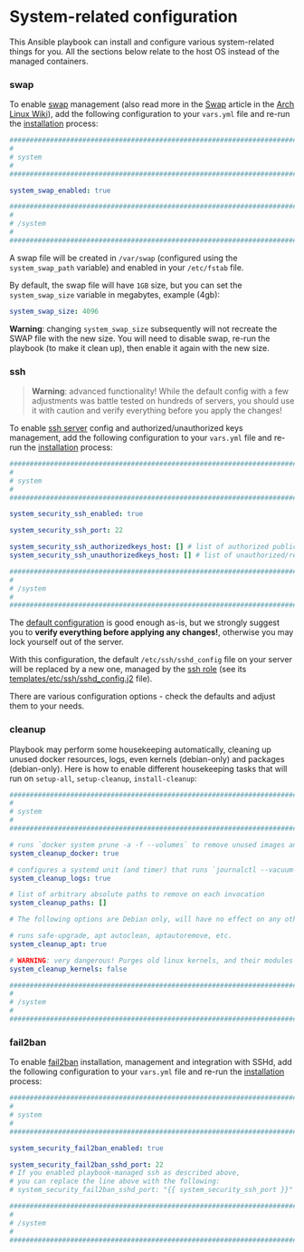 # System-related configuration

This Ansible playbook can install and configure various system-related things for you.
All the sections below relate to the host OS instead of the managed containers.

### swap

To enable [swap](https://en.wikipedia.org/wiki/Memory_paging) management (also read more in the [Swap](https://wiki.archlinux.org/title/Swap) article in the [Arch Linux Wiki](https://wiki.archlinux.org/)), add the following configuration to your `vars.yml` file and re-run the [installation](../installing.md) process:

```yaml
########################################################################
#                                                                      #
# system                                                               #
#                                                                      #
########################################################################

system_swap_enabled: true

########################################################################
#                                                                      #
# /system                                                              #
#                                                                      #
########################################################################
```

A swap file will be created in `/var/swap` (configured using the `system_swap_path` variable) and enabled in your `/etc/fstab` file.

By default, the swap file will have `1GB` size, but you can set the `system_swap_size` variable in megabytes, example (4gb):

```yaml
system_swap_size: 4096
```

**Warning**: changing `system_swap_size` subsequently will not recreate the SWAP file with the new size. You will need to disable swap, re-run the playbook (to make it clean up), then enable it again with the new size.

### ssh

> **Warning**: advanced functionality! While the default config with a few adjustments was battle tested on hundreds of servers,
> you should use it with caution and verify everything before you apply the changes!

To enable [ssh server](https://www.openssh.com/) config and authorized/unauthorized keys management, add the following configuration to your `vars.yml` file and re-run the [installation](../installing.md) process:

```yaml
########################################################################
#                                                                      #
# system                                                               #
#                                                                      #
########################################################################

system_security_ssh_enabled: true

system_security_ssh_port: 22

system_security_ssh_authorizedkeys_host: [] # list of authorized public keys
system_security_ssh_unauthorizedkeys_host: [] # list of unauthorized/revoked public keys

########################################################################
#                                                                      #
# /system                                                              #
#                                                                      #
########################################################################
```

The [default configuration](https://gitlab.com/etke.cc/roles/ssh/-/blob/main/defaults/main.yml) is good enough as-is, but we strongly suggest you to **verify everything before applying any changes!**, otherwise you may lock yourself out of the server.

With this configuration, the default `/etc/ssh/sshd_config` file on your server will be replaced by a new one, managed by the [ssh role](https://gitlab.com/etke.cc/roles/ssh) (see its [templates/etc/ssh/sshd_config.j2](https://gitlab.com/etke.cc/roles/ssh/-/blob/main/templates/etc/ssh/sshd_config.j2) file).

There are various configuration options - check the defaults and adjust them to your needs.

### cleanup

Playbook may perform some housekeeping automatically, cleaning up unused docker resources, logs, even kernels (debian-only) and packages (debian-only). Here is how to enable different housekeeping tasks that will run on `setup-all`, `setup-cleanup`, `install-cleanup`:


```yaml
########################################################################
#                                                                      #
# system                                                               #
#                                                                      #
########################################################################

# runs `docker system prune -a -f --volumes` to remove unused images and containers
system_cleanup_docker: true

# configures a systemd unit (and timer) that runs `journalctl --vacuum-time=7d` daily, you can control schedules using system_cleanup_logs_* vars
system_cleanup_logs: true

# list of arbitrary absolute paths to remove on each invocation
system_cleanup_paths: []

# The following options are Debian only, will have no effect on any other distro family

# runs safe-upgrade, apt autoclean, aptautoremove, etc.
system_cleanup_apt: true

# WARNING: very dangerous! Purges old linux kernels, and their modules
system_cleanup_kernels: false

########################################################################
#                                                                      #
# /system                                                              #
#                                                                      #
########################################################################
```


### fail2ban

To enable [fail2ban](https://fail2ban.org/wiki/index.php/Main_Page) installation, management and integration with SSHd, add the following configuration to your `vars.yml` file and re-run the [installation](../installing.md) process:

```yaml
########################################################################
#                                                                      #
# system                                                               #
#                                                                      #
########################################################################

system_security_fail2ban_enabled: true

system_security_fail2ban_sshd_port: 22
# If you enabled playbook-managed ssh as described above,
# you can replace the line above with the following:
# system_security_fail2ban_sshd_port: "{{ system_security_ssh_port }}"

########################################################################
#                                                                      #
# /system                                                              #
#                                                                      #
########################################################################
```
